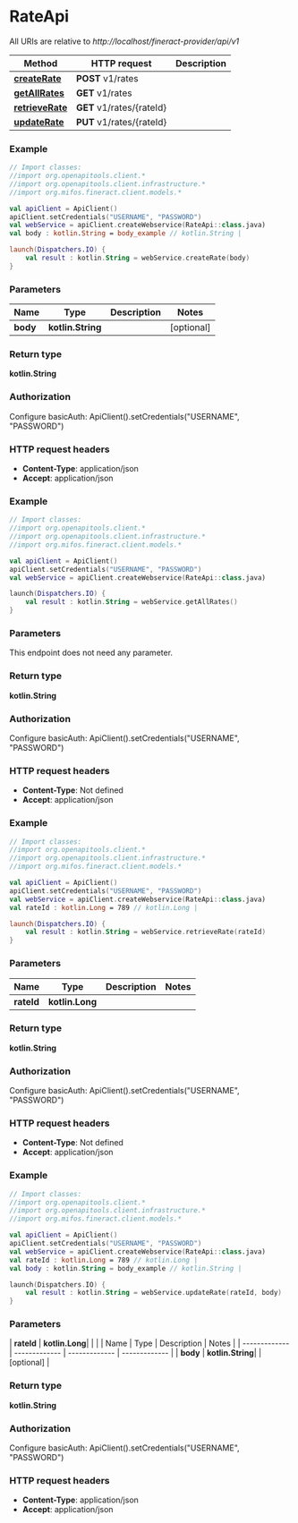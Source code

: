 # RateApi

All URIs are relative to *http://localhost/fineract-provider/api/v1*

| Method | HTTP request | Description |
| ------------- | ------------- | ------------- |
| [**createRate**](RateApi.md#createRate) | **POST** v1/rates |  |
| [**getAllRates**](RateApi.md#getAllRates) | **GET** v1/rates |  |
| [**retrieveRate**](RateApi.md#retrieveRate) | **GET** v1/rates/{rateId} |  |
| [**updateRate**](RateApi.md#updateRate) | **PUT** v1/rates/{rateId} |  |





### Example
```kotlin
// Import classes:
//import org.openapitools.client.*
//import org.openapitools.client.infrastructure.*
//import org.mifos.fineract.client.models.*

val apiClient = ApiClient()
apiClient.setCredentials("USERNAME", "PASSWORD")
val webService = apiClient.createWebservice(RateApi::class.java)
val body : kotlin.String = body_example // kotlin.String | 

launch(Dispatchers.IO) {
    val result : kotlin.String = webService.createRate(body)
}
```

### Parameters
| Name | Type | Description  | Notes |
| ------------- | ------------- | ------------- | ------------- |
| **body** | **kotlin.String**|  | [optional] |

### Return type

**kotlin.String**

### Authorization


Configure basicAuth:
    ApiClient().setCredentials("USERNAME", "PASSWORD")

### HTTP request headers

 - **Content-Type**: application/json
 - **Accept**: application/json




### Example
```kotlin
// Import classes:
//import org.openapitools.client.*
//import org.openapitools.client.infrastructure.*
//import org.mifos.fineract.client.models.*

val apiClient = ApiClient()
apiClient.setCredentials("USERNAME", "PASSWORD")
val webService = apiClient.createWebservice(RateApi::class.java)

launch(Dispatchers.IO) {
    val result : kotlin.String = webService.getAllRates()
}
```

### Parameters
This endpoint does not need any parameter.

### Return type

**kotlin.String**

### Authorization


Configure basicAuth:
    ApiClient().setCredentials("USERNAME", "PASSWORD")

### HTTP request headers

 - **Content-Type**: Not defined
 - **Accept**: application/json




### Example
```kotlin
// Import classes:
//import org.openapitools.client.*
//import org.openapitools.client.infrastructure.*
//import org.mifos.fineract.client.models.*

val apiClient = ApiClient()
apiClient.setCredentials("USERNAME", "PASSWORD")
val webService = apiClient.createWebservice(RateApi::class.java)
val rateId : kotlin.Long = 789 // kotlin.Long | 

launch(Dispatchers.IO) {
    val result : kotlin.String = webService.retrieveRate(rateId)
}
```

### Parameters
| Name | Type | Description  | Notes |
| ------------- | ------------- | ------------- | ------------- |
| **rateId** | **kotlin.Long**|  | |

### Return type

**kotlin.String**

### Authorization


Configure basicAuth:
    ApiClient().setCredentials("USERNAME", "PASSWORD")

### HTTP request headers

 - **Content-Type**: Not defined
 - **Accept**: application/json




### Example
```kotlin
// Import classes:
//import org.openapitools.client.*
//import org.openapitools.client.infrastructure.*
//import org.mifos.fineract.client.models.*

val apiClient = ApiClient()
apiClient.setCredentials("USERNAME", "PASSWORD")
val webService = apiClient.createWebservice(RateApi::class.java)
val rateId : kotlin.Long = 789 // kotlin.Long | 
val body : kotlin.String = body_example // kotlin.String | 

launch(Dispatchers.IO) {
    val result : kotlin.String = webService.updateRate(rateId, body)
}
```

### Parameters
| **rateId** | **kotlin.Long**|  | |
| Name | Type | Description  | Notes |
| ------------- | ------------- | ------------- | ------------- |
| **body** | **kotlin.String**|  | [optional] |

### Return type

**kotlin.String**

### Authorization


Configure basicAuth:
    ApiClient().setCredentials("USERNAME", "PASSWORD")

### HTTP request headers

 - **Content-Type**: application/json
 - **Accept**: application/json

